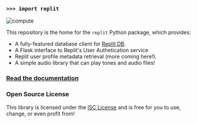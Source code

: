 ### `>>> import replit`

![compute](https://github.com/kennethreitz42/replit-py/blob/kr-cleanup/ext/readme.gif?raw=true)

This repository is the home for the `replit` Python package, which provides:

- A fully-featured database client for [Replit DB](https://docs.repl.it/misc/database).
- A Flask interface to Replit's User Authetication service
- Replit user profile metadata retrieval (more coming here!).
- A simple audio library that can play tones and audio files!

### [Read the documentation](https://replit-py.readthedocs.io/en/latest/)

### Open Source License

This library is licensed under the [ISC License](https://en.wikipedia.org/wiki/ISC_license) and is free for you to use, change, or even profit from!
